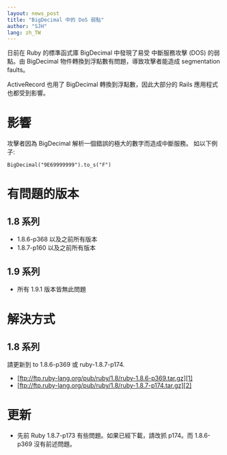 ```yaml
---
layout: news_post
title: "BigDecimal 中的 DoS 弱點"
author: "SJH"
lang: zh_TW
---
```


日前在 Ruby 的標準函式庫 BigDecimal 中發現了易受 中斷服務攻擊 (DOS) 的弱點。由 BigDecimal
物件轉換到浮點數有問題，導致攻擊者能造成 segmentation faults。

ActiveRecord 也用了 BigDecimal 轉換到浮點數，因此大部分的 Rails 應用程式也都受到影響。

# 影響

攻擊者因為 BigDecimal 解析一個錯誤的極大的數字而造成中斷服務。 如以下例子:

    
    BigDecimal("9E69999999").to_s("F")

# 有問題的版本

## 1.8 系列

* 1\.8.6-p368 以及之前所有版本
* 1\.8.7-p160 以及之前所有版本

## 1.9 系列

* 所有 1.9.1 版本皆無此問題

# 解決方式

## 1.8 系列

請更新到 to 1.8.6-p369 或 ruby-1.8.7-p174.

* [ftp://ftp.ruby-lang.org/pub/ruby/1.8/ruby-1.8.6-p369.tar.gz][1]
* [ftp://ftp.ruby-lang.org/pub/ruby/1.8/ruby-1.8.7-p174.tar.gz][2]

# 更新

* 先前 Ruby 1.8.7-p173 有些問題。如果已經下載，請改抓 p174。而 1.8.6-p369 沒有前述問題。



[1]: ftp://ftp.ruby-lang.org/pub/ruby/1.8/ruby-1.8.6-p369.tar.gz 
[2]: ftp://ftp.ruby-lang.org/pub/ruby/1.8/ruby-1.8.7-p174.tar.gz 
